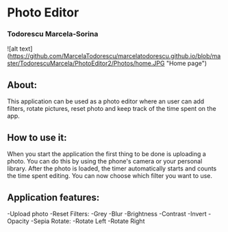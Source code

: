 # Photo Editor

### Todorescu Marcela-Sorina
![alt text]
(https://github.com/MarcelaTodorescu/marcelatodorescu.github.io/blob/master/TodorescuMarcela/PhotoEditor2/Photos/home.JPG "Home page")

## About:
  This application can be used as a photo editor where an user can add filters, rotate pictures, reset photo and keep track of the time spent on the app.
  
## How to use it:
  When you start the application the first thing to be done is uploading a photo. You can do this by using the phone's camera or your personal library. After the photo is loaded, the timer automatically starts and counts the time spent editing. You can now choose which filter you want to use.

## Application features:
  -Upload photo
  -Reset
  Filters:
  -Grey
  -Blur
  -Brightness
  -Contrast
  -Invert
  -Opacity
  -Sepia
  Rotate:
  -Rotate Left
  -Rotate Right
